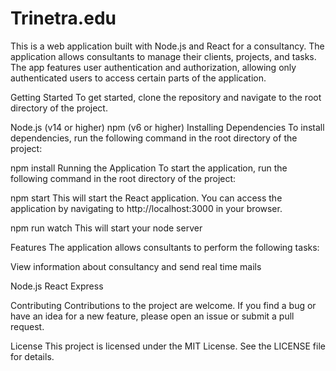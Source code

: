 # Trinetra.edu

This is a web application built with Node.js and React for a consultancy. The application allows consultants to manage their clients, projects, and tasks. The app features user authentication and authorization, allowing only authenticated users to access certain parts of the application.

Getting Started
To get started, clone the repository and navigate to the root directory of the project.

Node.js (v14 or higher)
npm (v6 or higher)
Installing Dependencies
To install dependencies, run the following command in the root directory of the project:


npm install
Running the Application
To start the application, run the following command in the root directory of the project:

npm start
This will start the React application. You can access the application by navigating to http://localhost:3000 in your browser.

npm run watch
This will start your node server

Features
The application allows consultants to perform the following tasks:

View information about consultancy and send real time mails

Node.js
React
Express

Contributing
Contributions to the project are welcome. If you find a bug or have an idea for a new feature, please open an issue or submit a pull request.

License
This project is licensed under the MIT License. See the LICENSE file for details.
